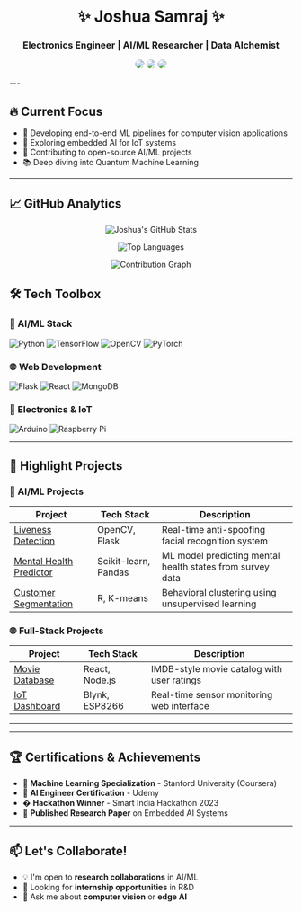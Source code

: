 

<h1 align="center">✨ Joshua Samraj ✨</h1>
<h3 align="center">Electronics Engineer | AI/ML Researcher | Data Alchemist</h3>

<p align="center">
  <a href="https://www.linkedin.com/in/joshua-samraj-j-64a316263"><img src="https://img.shields.io/badge/LinkedIn-0A66C2?style=for-the-badge&logo=linkedin&logoColor=white" style="transition: all 0.3s; border-radius: 8px;" onmouseover="this.style.transform='scale(1.05)';this.style.boxShadow='0 0 10px rgba(10,102,194,0.5)'" onmouseout="this.style.transform='scale(1)';this.style.boxShadow='none'"/></a>
  <a href="mailto:j.joshuasamraj@gmail.com"><img src="https://img.shields.io/badge/Gmail-EA4335?style=for-the-badge&logo=gmail&logoColor=white" style="transition: all 0.3s; border-radius: 8px;" onmouseover="this.style.transform='scale(1.05)';this.style.boxShadow='0 0 10px rgba(234,67,53,0.5)'" onmouseout="this.style.transform='scale(1)';this.style.boxShadow='none'"/></a>
  <a href="[YOUR_PORTFOLIO_URL_HERE](https://static-portfolio-six.vercel.app)"><img src="https://img.shields.io/badge/Portfolio-FF5722?style=for-the-badge&logo=about.me&logoColor=white" style="transition: all 0.3s; border-radius: 8px;" onmouseover="this.style.transform='scale(1.05)';this.style.boxShadow='0 0 10px rgba(255,87,34,0.5)'" onmouseout="this.style.transform='scale(1)';this.style.boxShadow='none'"/></a>
</p>
---

## 🔥 Current Focus

- 🧠 Developing end-to-end ML pipelines for computer vision applications  
- 📡 Exploring embedded AI for IoT systems  
- 🚀 Contributing to open-source AI/ML projects  
- 📚 Deep diving into Quantum Machine Learning  

---
## 📈 GitHub Analytics

<div align="center">
  
  ![Joshua's GitHub Stats](https://github-readme-stats.vercel.app/api?username=Joshua-Samraj&show_icons=true&count_private=true&theme=radical&hide_border=true)
  
  ![Top Languages](https://github-readme-stats.vercel.app/api/top-langs/?username=Joshua-Samraj&layout=compact&theme=radical&hide_border=true)
  
  ![Contribution Graph](https://github-readme-activity-graph.vercel.app/graph?username=Joshua-Samraj&theme=react-dark&hide_border=true&area=true)

</div>

## 🛠️ Tech Toolbox

### 🤖 AI/ML Stack
![Python](https://img.shields.io/badge/Python-3776AB?style=flat-square&logo=python&logoColor=white)
![TensorFlow](https://img.shields.io/badge/TensorFlow-FF6F00?style=flat-square&logo=tensorflow&logoColor=white)
![OpenCV](https://img.shields.io/badge/OpenCV-5C3EE8?style=flat-square&logo=opencv&logoColor=white)
![PyTorch](https://img.shields.io/badge/PyTorch-EE4C2C?style=flat-square&logo=pytorch&logoColor=white)

### 🌐 Web Development
![Flask](https://img.shields.io/badge/Flask-000000?style=flat-square&logo=flask&logoColor=white)
![React](https://img.shields.io/badge/React-61DAFB?style=flat-square&logo=react&logoColor=black)
![MongoDB](https://img.shields.io/badge/MongoDB-47A248?style=flat-square&logo=mongodb&logoColor=white)

### 🔌 Electronics & IoT
![Arduino](https://img.shields.io/badge/Arduino-00979D?style=flat-square&logo=arduino&logoColor=white)
![Raspberry Pi](https://img.shields.io/badge/Raspberry%20Pi-C51A4A?style=flat-square&logo=raspberrypi&logoColor=white)

---

## 🎯 Highlight Projects

### 🧠 AI/ML Projects
| Project | Tech Stack | Description |
|---------|------------|-------------|
| [Liveness Detection](https://github.com/Joshua-Samraj/Flask-Liviness-detection) | OpenCV, Flask | Real-time anti-spoofing facial recognition system |
| [Mental Health Predictor](https://github.com/Joshua-Samraj/mental_health_pred) | Scikit-learn, Pandas | ML model predicting mental health states from survey data |
| [Customer Segmentation](https://github.com/Joshua-Samraj/Customer_Segmentation_R) | R, K-means | Behavioral clustering using unsupervised learning |

### 🌐 Full-Stack Projects
| Project | Tech Stack | Description |
|---------|------------|-------------|
| [Movie Database](https://github.com/Joshua-Samraj/Movie-Database-v2.0) | React, Node.js | IMDB-style movie catalog with user ratings |
| [IoT Dashboard](https://github.com/Joshua-Samraj) | Blynk, ESP8266 | Real-time sensor monitoring web interface |

---



---

## 🏆 Certifications & Achievements

- 🥇 **Machine Learning Specialization** - Stanford University (Coursera)
- 🥈 **AI Engineer Certification** - Udemy
- � **Hackathon Winner** - Smart India Hackathon 2023
- 📜 **Published Research Paper** on Embedded AI Systems

---

## 📫 Let's Collaborate!

- 💡 I'm open to **research collaborations** in AI/ML
- 🤝 Looking for **internship opportunities** in R&D
- 💬 Ask me about **computer vision** or **edge AI**

